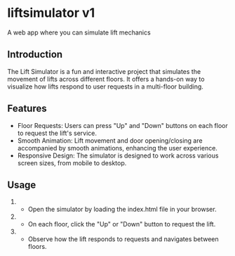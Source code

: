 # liftsimulator v1
 A web app where you can simulate lift mechanics
## Introduction
The Lift Simulator is a fun and interactive project that simulates the movement of lifts across different floors. It offers a hands-on way to visualize how lifts respond to user requests in a multi-floor building. 
## Features
- Floor Requests: Users can press "Up" and "Down" buttons on each floor to request the lift's service.
- Smooth Animation: Lift movement and door opening/closing are accompanied by smooth animations, enhancing the user experience.
- Responsive Design: The simulator is designed to work across various screen sizes, from mobile to desktop.
## Usage
1. - Open the simulator by loading the index.html file in your browser.
2. - On each floor, click the "Up" or "Down" button to request the lift.
3. - Observe how the lift responds to requests and navigates between floors.
